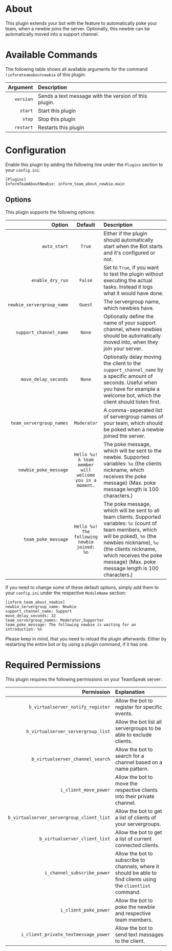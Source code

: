 # About

This plugin extends your bot with the feature to automatically poke your team, when a newbie joins the server. Optionally, this newbie can be automatically moved into a support channel.


# Available Commands

The following table shows all available arguments for the command `!informteamaboutnewbie` of this plugin:

| Argument | Description |
| ---: | :--- |
| `version` | Sends a text message with the version of this plugin. |
| `start` | Start this plugin |
| `stop` | Stop this plugin |
| `restart` | Restarts this plugin |


# Configuration

Enable this plugin by adding the following line under the `Plugins` section to your `config.ini`:

```
[Plugins]
InformTeamAboutNewbie: inform_team_about_newbie.main
```

## Options

This plugin supports the following options:

| Option | Default | Description |
| ---: | :---: | :--- |
| `auto_start` | `True` | Either if the plugin should automatically start when the Bot starts and it's configured or not. |
| `enable_dry_run` | `False` | Set to `True`, if you want to test the plugin without executing the actual tasks. Instead it logs what it would have done. |
| `newbie_servergroup_name` | `Guest` | The servergroup name, which newbies have. |
| `support_channel_name` | `None` | Optionally define the name of your support channel, where newbies should be automatically moved into, when they join your server. |
| `move_delay_seconds` | `None` | Optionally delay moving the client to the `support_channel_name` by a specific amount of seconds. Useful when you have for example a welcome bot, which the client should listen first. |
| `team_servergroup_names` | `Moderator` | A comma-seperated list of servergroup names of your team, which should be poked when a newbie joined the server. |
| `newbie_poke_message` | `Hello %u! A team member will welcome you in a moment.` | The poke message, which will be sent to the newbie. Supported variables: `%u` (the clients nickname, which receives the poke message) (Max. poke message length is 100 characters.) |
| `team_poke_message` | `Hello %u! The following newbie joined: %n` | The poke message, which will be sent to all team clients. Supported variables: `%c` (count of team members, which will be poked), `%n` (the newbies nickname), `%u` (the clients nickname, which receives the poke message) (Max. poke message length is 100 characters.) |

If you need to change some of these default options, simply add them to your `config.ini` under the respective `ModuleName` section:

```
[inform_team_about_newbie]
newbie_servergroup_name: Newbie
support_channel_name: Support
move_delay_seconds: 32
team_servergroup_names: Moderator,Supporter
team_poke_message: The following newbie is waiting for an introduction: %n
```

Please keep in mind, that you need to reload the plugin afterwards. Either by restarting the entire bot or by using a plugin command, if it has one.


# Required Permissions

This plugin requires the following permissions on your TeamSpeak server:

| Permission | Explanation |
| ---: | :--- |
| `b_virtualserver_notify_register` | Allow the bot to register for specific events. |
| `b_virtualserver_servergroup_list` | Allow the bot list all servergroups to be able to exclude clients. |
| `b_virtualserver_channel_search` | Allow the bot to search for a channel based on a name pattern. |
| `i_client_move_power` | Allow the bot to move the respective clients into their private channel. |
| `b_virtualserver_servergroup_client_list` | Allow the bot to get a list of clients of your servergroups. |
| `b_virtualserver_client_list` | Allow the bot to get a list of current connected clients. |
| `i_channel_subscribe_power` | Allow the bot to subscribe to channels, where it should be able to find clients using the `clientlist` command. |
| `i_client_poke_power` | Allow the bot to poke the newbie and respective team members. |
| `i_client_private_textmessage_power` | Allow the bot to send text messages to the client. |
